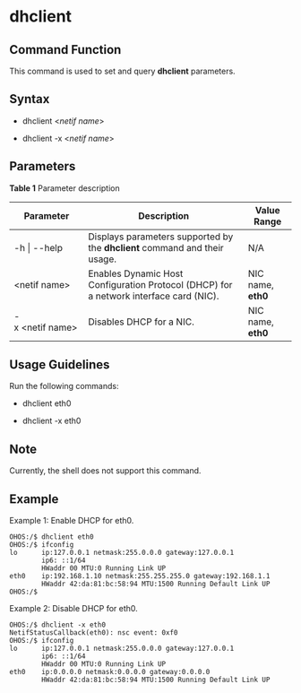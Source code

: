 # dhclient


## Command Function

This command is used to set and query **dhclient** parameters.


## Syntax

- dhclient &lt;*netif name*&gt;

- dhclient -x &lt;*netif name*&gt;


## Parameters

**Table 1** Parameter description

| Parameter                           | Description                                    | Value Range        |
| ------------------------------- | -------------------------------------------- | ---------------- |
| -h&nbsp;\|&nbsp;--help          | Displays parameters supported by the **dhclient** command and their usage.| N/A              |
| &lt;netif&nbsp;name&gt;         | Enables Dynamic Host Configuration Protocol (DHCP) for a network interface card (NIC).                    | NIC name, **eth0**|
| -x&nbsp;&lt;netif&nbsp;name&gt; | Disables DHCP for a NIC.                    | NIC name, **eth0**|


## Usage Guidelines

Run the following commands:

- dhclient eth0

- dhclient -x eth0

## Note

Currently, the shell does not support this command.

## Example

Example 1: Enable DHCP for eth0.


```
OHOS:/$ dhclient eth0
OHOS:/$ ifconfig
lo      ip:127.0.0.1 netmask:255.0.0.0 gateway:127.0.0.1
        ip6: ::1/64
        HWaddr 00 MTU:0 Running Link UP
eth0    ip:192.168.1.10 netmask:255.255.255.0 gateway:192.168.1.1
        HWaddr 42:da:81:bc:58:94 MTU:1500 Running Default Link UP
OHOS:/$
```


Example 2: Disable DHCP for eth0.


```
OHOS:/$ dhclient -x eth0
NetifStatusCallback(eth0): nsc event: 0xf0
OHOS:/$ ifconfig
lo      ip:127.0.0.1 netmask:255.0.0.0 gateway:127.0.0.1
        ip6: ::1/64
        HWaddr 00 MTU:0 Running Link UP
eth0    ip:0.0.0.0 netmask:0.0.0.0 gateway:0.0.0.0
        HWaddr 42:da:81:bc:58:94 MTU:1500 Running Default Link UP
```
